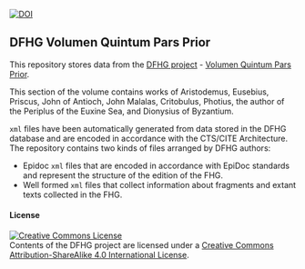 [![DOI](https://zenodo.org/badge/90873590.svg)](https://zenodo.org/badge/latestdoi/90873590)

## DFHG Volumen Quintum Pars Prior

This repository stores data from the [DFHG project](http://www.dfhg-project.org/) - [Volumen Quintum Pars Prior](http://www.dfhg-project.org/DFHG/index.php?volume=Volumen%20quintum%20pars%20prior#).

This section of the volume contains works of Aristodemus, Eusebius, Priscus, John of Antioch, John Malalas, Critobulus, Photius, the author of the Periplus of the Euxine Sea, and Dionysius of Byzantium.

`xml` files have been automatically generated from data stored in the DFHG database and are encoded in accordance with the CTS/CITE Architecture.
The repository contains two kinds of files arranged by DFHG authors:
* Epidoc `xml` files that are encoded in accordance with EpiDoc standards and represent the structure of the edition of the FHG.
* Well formed `xml` files that collect information about fragments and extant texts collected in the FHG.

#### License

<a rel="license" href="http://creativecommons.org/licenses/by-sa/4.0/"><img alt="Creative Commons License" style="border-width:0" src="https://i.creativecommons.org/l/by-sa/4.0/88x31.png" /></a><br />Contents of the DFHG project are licensed under a <a rel="license" href="http://creativecommons.org/licenses/by-sa/4.0/">Creative Commons Attribution-ShareAlike 4.0 International License</a>.
